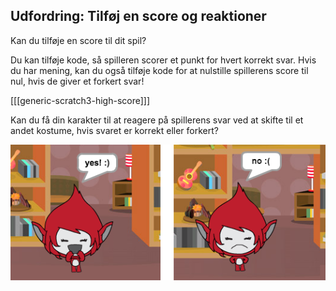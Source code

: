## Udfordring: Tilføj en score og reaktioner

Kan du tilføje en score til dit spil?

Du kan tilføje kode, så spilleren scorer et punkt for hvert korrekt svar. Hvis du har mening, kan du også tilføje kode for at nulstille spillerens score til nul, hvis de giver et forkert svar!

[[[generic-scratch3-high-score]]]

Kan du få din karakter til at reagere på spillerens svar ved at skifte til et andet kostume, hvis svaret er korrekt eller forkert?

![screenshots](images/brain-costume.png)